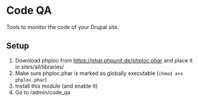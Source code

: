 # Code QA

Tools to monitor the code of your Drupal site.

## Setup

1. Download phploc from https://phar.phpunit.de/phploc.phar and place it in sites/all/libraries/
2. Make sure phploc.phar is marked as globally executable (`chmod a+x phploc.phar`)
3. Install this module (and enable it)
4. Go to <yoursite>/admin/code_qa